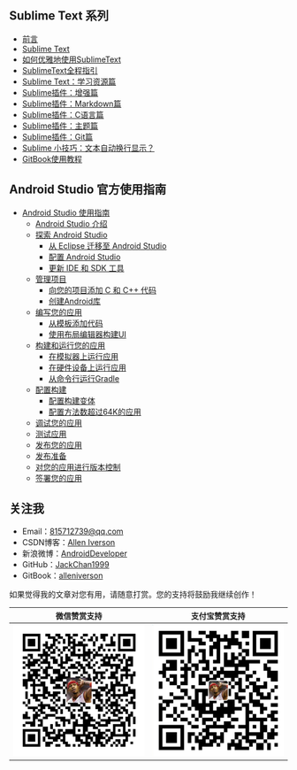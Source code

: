 ## Sublime Text 系列

* [前言](README.md)
* [Sublime Text](Sublime/README.md)
* [如何优雅地使用SublimeText](Sublime/如何优雅地使用SublimeText.md)
* [SublimeText全程指引](Sublime/SublimeText全程指引.md)
* [Sublime Text：学习资源篇](Sublime/SublimeText学习资源篇.md)
* [Sublime插件：增强篇](Sublime/Sublime插件：增强篇.md)
* [Sublime插件：Markdown篇](Sublime/Sublime插件：Markdown篇.md)
* [Sublime插件：C语言篇](Sublime/Sublime插件：C语言篇.md)
* [Sublime插件：主题篇](Sublime/Sublime插件：主题篇.md)
* [Sublime插件：Git篇](Sublime/Sublime插件：Git篇.md)
* [Sublime 小技巧：文本自动换行显示？](Sublime/Sublime小技巧：文本自动换行显示？.md)
* [GitBook使用教程](GitBook/GitBook使用教程.md)

## Android Studio 官方使用指南

* [Android Studio 使用指南](Android-Studio\README.md)
  * [Android Studio 介绍](Android-Studio\AndroidStudio.md)
  * [探索 Android Studio](Android-Studio\探索AndroidStudio.md)
    * [从 Eclipse 迁移至 Android Studio](Android-Studio\从Eclipse迁移至AndroidStudio.md)
    * [配置 Android Studio](Android-Studio\配置AndroidStudio.md)
    * [更新 IDE 和 SDK 工具](Android-Studio\更新IDE和SDK工具.md)
  * [管理项目](Android-Studio\管理项目.md)
    * [向您的项目添加 C 和 C++ 代码](Android-Studio\向您的项目添加C和C++代码.md)
    * [创建Android库](Android-Studio\创建Android库.md)
  * [编写您的应用](Android-Studio\编写您的应用.md)
    * [从模板添加代码](Android-Studio\从模板添加代码.md)
    * [使用布局编辑器构建UI](Android-Studio\使用布局编辑器构建UI.md)
  * [构建和运行您的应用](Android-Studio\构建和运行您的应用.md)
    * [在模拟器上运行应用](Android-Studio\在模拟器上运行应用.md)
    * [在硬件设备上运行应用](Android-Studio\在硬件设备上运行应用.md)
    * [从命令行运行Gradle](Android-Studio\从命令行运行Gradle.md)
  * [配置构建](Android-Studio\配置构建.md)
    * [配置构建变体](Android-Studio\配置构建变体.md)
    * [配置方法数超过64K的应用](Android-Studio\配置方法数超过64K的应用.md)
  * [调试您的应用](Android-Studio\调试您的应用.md)
  * [测试应用](Android-Studio\测试应用.md)
  * [发布您的应用](Android-Studio\发布您的应用.md)
  * [发布准备](Android-Studio\发布准备.md)
  * [对您的应用进行版本控制](Android-Studio\对您的应用进行版本控制.md)
  * [签署您的应用](Android-Studio\签署您的应用.md)

## 关注我

- Email：<815712739@qq.com>
- CSDN博客：[Allen Iverson](http://blog.csdn.net/axi295309066)
- 新浪微博：[AndroidDeveloper](http://weibo.com/u/1848214604?topnav=1&wvr=6&topsug=1&is_all=1)
- GitHub：[JackChan1999](https://github.com/JackChan1999)
- GitBook：[alleniverson](https://www.gitbook.com/@alleniverson)

如果觉得我的文章对您有用，请随意打赏。您的支持将鼓励我继续创作！

|                  微信赞赏支持                  |                 支付宝赞赏支持                  |
| :--------------------------------------: | :--------------------------------------: |
| <img src="assets/weixin.png" width="300" /> | <img src="assets/支付宝.jpg" width="300" /> |
